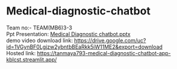# Medical-diagnostic-chatbot
Team no:- TEAM(MB6)3-3 <br>
Ppt Presentation: [Medical Diagnostic chatbot.pptx](https://github.com/user-attachments/files/21416107/Medical.Diagnostic.chatbot.pptx) <br>
demo video download link: https://drive.google.com/uc?id=1VGynBF0Lgjzw2ybntbBEaRkk5iW11ME2&export=download <br>
Hosted link: https://tanmaya793-medical-diagnostic-chatbot-app-kblcst.streamlit.app/